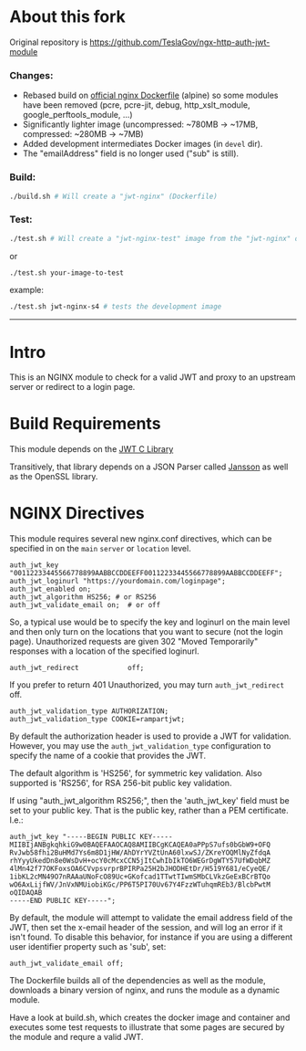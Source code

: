 # About this fork

Original repository is https://github.com/TeslaGov/ngx-http-auth-jwt-module

### Changes: 
 - Rebased build on [official nginx Dockerfile](https://github.com/nginxinc/docker-nginx) (alpine) so some modules have been 
 removed (pcre, pcre-jit, debug, http_xslt_module, google_perftools_module, ...)
 - Significantly lighter image (uncompressed: ~780MB -> ~17MB, compressed: ~280MB -> ~7MB)
 - Added development intermediates Docker images (in `devel` dir).
 - The "emailAddress" field is no longer used ("sub" is still).
 
### Build:
```bash
./build.sh # Will create a "jwt-nginx" (Dockerfile)
```
 
### Test:
```bash
./test.sh # Will create a "jwt-nginx-test" image from the "jwt-nginx" one (Dockerfile.test)
```
or
```bash
./test.sh your-image-to-test
```
example: 
```bash
./test.sh jwt-nginx-s4 # tests the development image
```

<hr>

# Intro
This is an NGINX module to check for a valid JWT and proxy to an upstream server or redirect to a login page.

# Build Requirements
This module depends on the [JWT C Library](https://github.com/benmcollins/libjwt)

Transitively, that library depends on a JSON Parser called [Jansson](https://github.com/akheron/jansson) as well as the OpenSSL library.

# NGINX Directives
This module requires several new nginx.conf directives, which can be specified in on the `main` `server` or `location` level.

```
auth_jwt_key "00112233445566778899AABBCCDDEEFF00112233445566778899AABBCCDDEEFF";
auth_jwt_loginurl "https://yourdomain.com/loginpage";
auth_jwt_enabled on;
auth_jwt_algorithm HS256; # or RS256
auth_jwt_validate_email on;  # or off
```

So, a typical use would be to specify the key and loginurl on the main level and then only turn on the locations that you want to secure (not the login page).  Unauthorized requests are given 302 "Moved Temporarily" responses with a location of the specified loginurl.

```
auth_jwt_redirect            off;
```
If you prefer to return 401 Unauthorized, you may turn `auth_jwt_redirect` off.

```
auth_jwt_validation_type AUTHORIZATION;
auth_jwt_validation_type COOKIE=rampartjwt;
```
By default the authorization header is used to provide a JWT for validation.  However, you may use the `auth_jwt_validation_type` configuration to specify the name of a cookie that provides the JWT.



The default algorithm is 'HS256', for symmetric key validation.  Also supported is 'RS256', for RSA 256-bit public key validation.

If using "auth_jwt_algorithm RS256;", then the 'auth_jwt_key' field must be set to your public key.  That is the public key, rather than a PEM certificate.  I.e.:

```
auth_jwt_key "-----BEGIN PUBLIC KEY-----
MIIBIjANBgkqhkiG9w0BAQEFAAOCAQ8AMIIBCgKCAQEA0aPPpS7ufs0bGbW9+OFQ
RvJwb58fhi2BuHMd7Ys6m8D1jHW/AhDYrYVZtUnA60lxwSJ/ZKreYOQMlNyZfdqA
rhYyyUkedDn8e0WsDvH+ocY0cMcxCCN5jItCwhIbIkTO6WEGrDgWTY57UfWDqbMZ
4lMn42f77OKFoxsOA6CVvpsvrprBPIRPa25H2bJHODHEtDr/H519Y681/eCyeQE/
1ibKL2cMN49O7nRAAaUNoFcO89Uc+GKofcad1TTwtTIwmSMbCLVkzGeExBCrBTQo
wO6AxLijfWV/JnVxNMUiobiKGc/PP6T5PI70Uv67Y4FzzWTuhqmREb3/BlcbPwtM
oQIDAQAB
-----END PUBLIC KEY-----";
```



By default, the module will attempt to validate the email address field of the JWT, then set the x-email header of the session, and will log an error if it isn't found.  To disable this behavior, for instance if you are using a different user identifier property such as 'sub', set:

```
auth_jwt_validate_email off;
```



The Dockerfile builds all of the dependencies as well as the module, downloads a binary version of nginx, and runs the module as a dynamic module.

Have a look at build.sh, which creates the docker image and container and executes some test requests to illustrate that some pages are secured by the module and requre a valid JWT.

